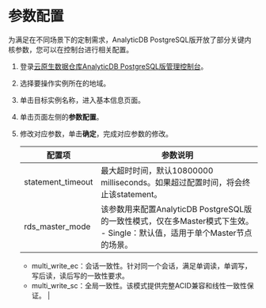 # 参数配置

为满足在不同场景下的定制需求，AnalyticDB PostgreSQL版开放了部分关键内核参数，您可以在控制台进行相关配置。

1.  登录[云原生数据仓库AnalyticDB PostgreSQL版管理控制台](https://gpdbnext.console.aliyun.com/gpdb/cn-hangzhou/list)。

2.  选择要操作实例所在的地域。

3.  单击目标实例名称，进入基本信息页面。

4.  单击页面左侧的**参数配置**。

5.  修改对应参数，单击**确定**，完成对应参数的修改。

    |配置项|参数说明|
    |---|----|
    |statement\_timeout|最大超时时间，默认10800000 milliseconds。如果超过配置时间，将会终止该statement。|
    |rds\_master\_mode|该参数用来配置AnalyticDB PostgreSQL版的一致性模式，仅在多Master模式下生效。    -   Single：默认值，适用于单个Master节点的场景。
    -   multi\_write\_ec：会话一致性。针对同一个会话，满足单调读，单调写，写后读，读后写的一致性要求。
    -   multi\_write\_sc：全局一致性。该模式提供完整ACID兼容和线性一致性保证。 |


